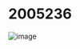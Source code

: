# 2005236

![image](https://github.com/LucidJoy/2005236/assets/87530871/a6cefb1d-5e0b-4abe-a3d4-b9d0dd5c44b0)
